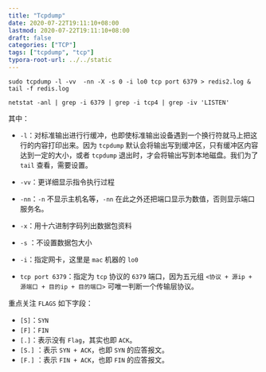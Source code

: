 ```yaml
---
title: "Tcpdump"
date: 2020-07-22T19:11:10+08:00
lastmod: 2020-07-22T19:11:10+08:00
draft: false
categories: ["TCP"]
tags: ["tcpdump", "tcp"]
typora-root-url: ../../static
---
```


```shell
sudo tcpdump -l -vv  -nn -X -s 0 -i lo0 tcp port 6379 > redis2.log & tail -f redis.log

netstat -anl | grep -i 6379 | grep -i tcp4 | grep -iv 'LISTEN'
```

其中：

* `-l`：对标准输出进行行缓冲，也即使标准输出设备遇到一个换行符就马上把这行的内容打印出来。因为 `tcpdump` 默认会将输出写到缓冲区，只有缓冲区内容达到一定的大小，或者 `tcpdump` 退出时，才会将输出写到本地磁盘。我们为了 `tail` 查看，需要设置。

* `-vv`：更详细显示指令执行过程

* `-nn`：`-n` 不显示主机名等，`-nn` 在此之外还把端口显示为数值，否则显示端口服务名。

* `-x`：用十六进制字码列出数据包资料

* `-s` ：不设置数据包大小

* `-i`：指定网卡，这里是 `mac` 机器的 `lo0`

* `tcp port 6379`：指定为 `tcp` 协议的  `6379` 端口，因为五元组 `<协议 + 源ip + 源端口 + 目的ip + 目的端口>` 可唯一判断一个传输层协议。

重点关注 `FLAGS` 如下字段：

* `[S]`：`SYN`
* `[F]`：`FIN`
* `[.]`：表示没有 `Flag`，其实也即 `ACK`。
* `[S.]` ：表示 `SYN + ACK`，也即 `SYN` 的应答报文。
* `[F.]` ：表示 `FIN + ACK`，也即 `FIN` 的应答报文。

